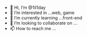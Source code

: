 - 👋 Hi, I’m @1il1day
- 👀 I’m interested in ...web, game
- 🌱 I’m currently learning ...front-end
- 💞️ I’m looking to collaborate on ...
- 📫 How to reach me ...

<!---
1il1day/1il1day is a ✨ special ✨ repository because its `README.md` (this file) appears on your GitHub profile.
You can click the Preview link to take a look at your changes.
--->
